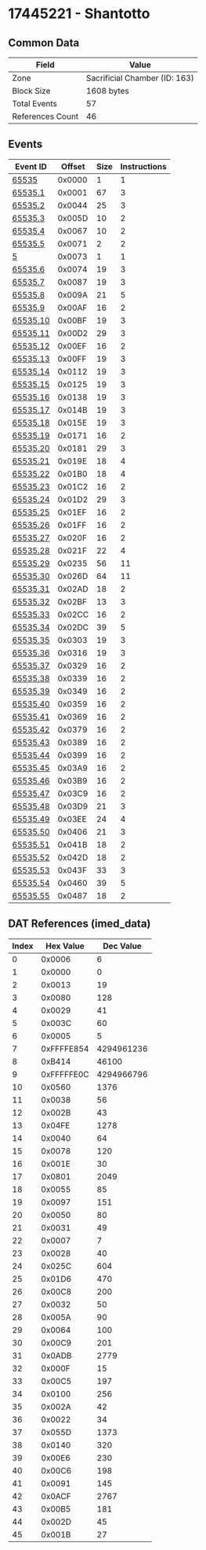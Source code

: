 # 17445221 - Shantotto

## Common Data

| Field            | Value                         |
|------------------|-------------------------------|
| Zone             | Sacrificial Chamber (ID: 163) |
| Block Size       | 1608 bytes                    |
| Total Events     | 57                            |
| References Count | 46                            |

## Events

| Event ID                  | Offset   |   Size |   Instructions |
|---------------------------|----------|--------|----------------|
| [65535](./65535.md)       | 0x0000   |      1 |              1 |
| [65535.1](./65535.1.md)   | 0x0001   |     67 |              3 |
| [65535.2](./65535.2.md)   | 0x0044   |     25 |              3 |
| [65535.3](./65535.3.md)   | 0x005D   |     10 |              2 |
| [65535.4](./65535.4.md)   | 0x0067   |     10 |              2 |
| [65535.5](./65535.5.md)   | 0x0071   |      2 |              2 |
| [5](./5.md)               | 0x0073   |      1 |              1 |
| [65535.6](./65535.6.md)   | 0x0074   |     19 |              3 |
| [65535.7](./65535.7.md)   | 0x0087   |     19 |              3 |
| [65535.8](./65535.8.md)   | 0x009A   |     21 |              5 |
| [65535.9](./65535.9.md)   | 0x00AF   |     16 |              2 |
| [65535.10](./65535.10.md) | 0x00BF   |     19 |              3 |
| [65535.11](./65535.11.md) | 0x00D2   |     29 |              3 |
| [65535.12](./65535.12.md) | 0x00EF   |     16 |              2 |
| [65535.13](./65535.13.md) | 0x00FF   |     19 |              3 |
| [65535.14](./65535.14.md) | 0x0112   |     19 |              3 |
| [65535.15](./65535.15.md) | 0x0125   |     19 |              3 |
| [65535.16](./65535.16.md) | 0x0138   |     19 |              3 |
| [65535.17](./65535.17.md) | 0x014B   |     19 |              3 |
| [65535.18](./65535.18.md) | 0x015E   |     19 |              3 |
| [65535.19](./65535.19.md) | 0x0171   |     16 |              2 |
| [65535.20](./65535.20.md) | 0x0181   |     29 |              3 |
| [65535.21](./65535.21.md) | 0x019E   |     18 |              4 |
| [65535.22](./65535.22.md) | 0x01B0   |     18 |              4 |
| [65535.23](./65535.23.md) | 0x01C2   |     16 |              2 |
| [65535.24](./65535.24.md) | 0x01D2   |     29 |              3 |
| [65535.25](./65535.25.md) | 0x01EF   |     16 |              2 |
| [65535.26](./65535.26.md) | 0x01FF   |     16 |              2 |
| [65535.27](./65535.27.md) | 0x020F   |     16 |              2 |
| [65535.28](./65535.28.md) | 0x021F   |     22 |              4 |
| [65535.29](./65535.29.md) | 0x0235   |     56 |             11 |
| [65535.30](./65535.30.md) | 0x026D   |     64 |             11 |
| [65535.31](./65535.31.md) | 0x02AD   |     18 |              2 |
| [65535.32](./65535.32.md) | 0x02BF   |     13 |              3 |
| [65535.33](./65535.33.md) | 0x02CC   |     16 |              2 |
| [65535.34](./65535.34.md) | 0x02DC   |     39 |              5 |
| [65535.35](./65535.35.md) | 0x0303   |     19 |              3 |
| [65535.36](./65535.36.md) | 0x0316   |     19 |              3 |
| [65535.37](./65535.37.md) | 0x0329   |     16 |              2 |
| [65535.38](./65535.38.md) | 0x0339   |     16 |              2 |
| [65535.39](./65535.39.md) | 0x0349   |     16 |              2 |
| [65535.40](./65535.40.md) | 0x0359   |     16 |              2 |
| [65535.41](./65535.41.md) | 0x0369   |     16 |              2 |
| [65535.42](./65535.42.md) | 0x0379   |     16 |              2 |
| [65535.43](./65535.43.md) | 0x0389   |     16 |              2 |
| [65535.44](./65535.44.md) | 0x0399   |     16 |              2 |
| [65535.45](./65535.45.md) | 0x03A9   |     16 |              2 |
| [65535.46](./65535.46.md) | 0x03B9   |     16 |              2 |
| [65535.47](./65535.47.md) | 0x03C9   |     16 |              2 |
| [65535.48](./65535.48.md) | 0x03D9   |     21 |              3 |
| [65535.49](./65535.49.md) | 0x03EE   |     24 |              4 |
| [65535.50](./65535.50.md) | 0x0406   |     21 |              3 |
| [65535.51](./65535.51.md) | 0x041B   |     18 |              2 |
| [65535.52](./65535.52.md) | 0x042D   |     18 |              2 |
| [65535.53](./65535.53.md) | 0x043F   |     33 |              3 |
| [65535.54](./65535.54.md) | 0x0460   |     39 |              5 |
| [65535.55](./65535.55.md) | 0x0487   |     18 |              2 |

## DAT References (imed_data)

|   Index | Hex Value   |   Dec Value |
|---------|-------------|-------------|
|       0 | 0x0006      |           6 |
|       1 | 0x0000      |           0 |
|       2 | 0x0013      |          19 |
|       3 | 0x0080      |         128 |
|       4 | 0x0029      |          41 |
|       5 | 0x003C      |          60 |
|       6 | 0x0005      |           5 |
|       7 | 0xFFFFE854  |  4294961236 |
|       8 | 0xB414      |       46100 |
|       9 | 0xFFFFFE0C  |  4294966796 |
|      10 | 0x0560      |        1376 |
|      11 | 0x0038      |          56 |
|      12 | 0x002B      |          43 |
|      13 | 0x04FE      |        1278 |
|      14 | 0x0040      |          64 |
|      15 | 0x0078      |         120 |
|      16 | 0x001E      |          30 |
|      17 | 0x0801      |        2049 |
|      18 | 0x0055      |          85 |
|      19 | 0x0097      |         151 |
|      20 | 0x0050      |          80 |
|      21 | 0x0031      |          49 |
|      22 | 0x0007      |           7 |
|      23 | 0x0028      |          40 |
|      24 | 0x025C      |         604 |
|      25 | 0x01D6      |         470 |
|      26 | 0x00C8      |         200 |
|      27 | 0x0032      |          50 |
|      28 | 0x005A      |          90 |
|      29 | 0x0064      |         100 |
|      30 | 0x00C9      |         201 |
|      31 | 0x0ADB      |        2779 |
|      32 | 0x000F      |          15 |
|      33 | 0x00C5      |         197 |
|      34 | 0x0100      |         256 |
|      35 | 0x002A      |          42 |
|      36 | 0x0022      |          34 |
|      37 | 0x055D      |        1373 |
|      38 | 0x0140      |         320 |
|      39 | 0x00E6      |         230 |
|      40 | 0x00C6      |         198 |
|      41 | 0x0091      |         145 |
|      42 | 0x0ACF      |        2767 |
|      43 | 0x00B5      |         181 |
|      44 | 0x002D      |          45 |
|      45 | 0x001B      |          27 |
